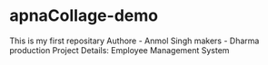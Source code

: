 # apnaCollage-demo
This is my first repositary
Authore -  Anmol Singh
makers - Dharma production
Project Details:
Employee Management System